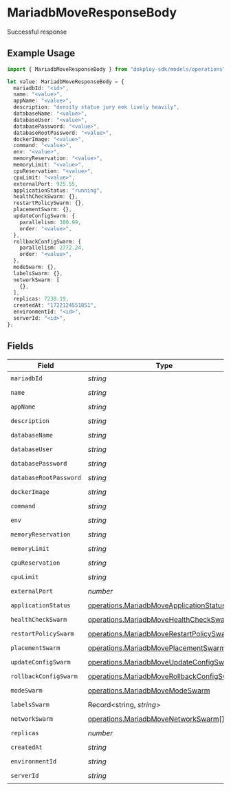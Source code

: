 # MariadbMoveResponseBody

Successful response

## Example Usage

```typescript
import { MariadbMoveResponseBody } from "dokploy-sdk/models/operations";

let value: MariadbMoveResponseBody = {
  mariadbId: "<id>",
  name: "<value>",
  appName: "<value>",
  description: "density statue jury eek lively heavily",
  databaseName: "<value>",
  databaseUser: "<value>",
  databasePassword: "<value>",
  databaseRootPassword: "<value>",
  dockerImage: "<value>",
  command: "<value>",
  env: "<value>",
  memoryReservation: "<value>",
  memoryLimit: "<value>",
  cpuReservation: "<value>",
  cpuLimit: "<value>",
  externalPort: 925.55,
  applicationStatus: "running",
  healthCheckSwarm: {},
  restartPolicySwarm: {},
  placementSwarm: {},
  updateConfigSwarm: {
    parallelism: 380.99,
    order: "<value>",
  },
  rollbackConfigSwarm: {
    parallelism: 2772.24,
    order: "<value>",
  },
  modeSwarm: {},
  labelsSwarm: {},
  networkSwarm: [
    {},
  ],
  replicas: 7238.19,
  createdAt: "1722124551851",
  environmentId: "<id>",
  serverId: "<id>",
};
```

## Fields

| Field                                                                                                  | Type                                                                                                   | Required                                                                                               | Description                                                                                            |
| ------------------------------------------------------------------------------------------------------ | ------------------------------------------------------------------------------------------------------ | ------------------------------------------------------------------------------------------------------ | ------------------------------------------------------------------------------------------------------ |
| `mariadbId`                                                                                            | *string*                                                                                               | :heavy_check_mark:                                                                                     | N/A                                                                                                    |
| `name`                                                                                                 | *string*                                                                                               | :heavy_check_mark:                                                                                     | N/A                                                                                                    |
| `appName`                                                                                              | *string*                                                                                               | :heavy_check_mark:                                                                                     | N/A                                                                                                    |
| `description`                                                                                          | *string*                                                                                               | :heavy_check_mark:                                                                                     | N/A                                                                                                    |
| `databaseName`                                                                                         | *string*                                                                                               | :heavy_check_mark:                                                                                     | N/A                                                                                                    |
| `databaseUser`                                                                                         | *string*                                                                                               | :heavy_check_mark:                                                                                     | N/A                                                                                                    |
| `databasePassword`                                                                                     | *string*                                                                                               | :heavy_check_mark:                                                                                     | N/A                                                                                                    |
| `databaseRootPassword`                                                                                 | *string*                                                                                               | :heavy_check_mark:                                                                                     | N/A                                                                                                    |
| `dockerImage`                                                                                          | *string*                                                                                               | :heavy_check_mark:                                                                                     | N/A                                                                                                    |
| `command`                                                                                              | *string*                                                                                               | :heavy_check_mark:                                                                                     | N/A                                                                                                    |
| `env`                                                                                                  | *string*                                                                                               | :heavy_check_mark:                                                                                     | N/A                                                                                                    |
| `memoryReservation`                                                                                    | *string*                                                                                               | :heavy_check_mark:                                                                                     | N/A                                                                                                    |
| `memoryLimit`                                                                                          | *string*                                                                                               | :heavy_check_mark:                                                                                     | N/A                                                                                                    |
| `cpuReservation`                                                                                       | *string*                                                                                               | :heavy_check_mark:                                                                                     | N/A                                                                                                    |
| `cpuLimit`                                                                                             | *string*                                                                                               | :heavy_check_mark:                                                                                     | N/A                                                                                                    |
| `externalPort`                                                                                         | *number*                                                                                               | :heavy_check_mark:                                                                                     | N/A                                                                                                    |
| `applicationStatus`                                                                                    | [operations.MariadbMoveApplicationStatus](../../models/operations/mariadbmoveapplicationstatus.md)     | :heavy_check_mark:                                                                                     | N/A                                                                                                    |
| `healthCheckSwarm`                                                                                     | [operations.MariadbMoveHealthCheckSwarm](../../models/operations/mariadbmovehealthcheckswarm.md)       | :heavy_check_mark:                                                                                     | N/A                                                                                                    |
| `restartPolicySwarm`                                                                                   | [operations.MariadbMoveRestartPolicySwarm](../../models/operations/mariadbmoverestartpolicyswarm.md)   | :heavy_check_mark:                                                                                     | N/A                                                                                                    |
| `placementSwarm`                                                                                       | [operations.MariadbMovePlacementSwarm](../../models/operations/mariadbmoveplacementswarm.md)           | :heavy_check_mark:                                                                                     | N/A                                                                                                    |
| `updateConfigSwarm`                                                                                    | [operations.MariadbMoveUpdateConfigSwarm](../../models/operations/mariadbmoveupdateconfigswarm.md)     | :heavy_check_mark:                                                                                     | N/A                                                                                                    |
| `rollbackConfigSwarm`                                                                                  | [operations.MariadbMoveRollbackConfigSwarm](../../models/operations/mariadbmoverollbackconfigswarm.md) | :heavy_check_mark:                                                                                     | N/A                                                                                                    |
| `modeSwarm`                                                                                            | [operations.MariadbMoveModeSwarm](../../models/operations/mariadbmovemodeswarm.md)                     | :heavy_check_mark:                                                                                     | N/A                                                                                                    |
| `labelsSwarm`                                                                                          | Record<string, *string*>                                                                               | :heavy_check_mark:                                                                                     | N/A                                                                                                    |
| `networkSwarm`                                                                                         | [operations.MariadbMoveNetworkSwarm](../../models/operations/mariadbmovenetworkswarm.md)[]             | :heavy_check_mark:                                                                                     | N/A                                                                                                    |
| `replicas`                                                                                             | *number*                                                                                               | :heavy_check_mark:                                                                                     | N/A                                                                                                    |
| `createdAt`                                                                                            | *string*                                                                                               | :heavy_check_mark:                                                                                     | N/A                                                                                                    |
| `environmentId`                                                                                        | *string*                                                                                               | :heavy_check_mark:                                                                                     | N/A                                                                                                    |
| `serverId`                                                                                             | *string*                                                                                               | :heavy_check_mark:                                                                                     | N/A                                                                                                    |